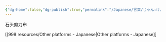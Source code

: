 ```yaml
---
{"dg-home":false,"dg-publish":true,"permalink":"/Japanese/言葉/じゃん☆けん☆ぽん/","dgPassFrontmatter":true}
---
```



石头剪刀布

[[998 resources/Other platforms - Japanese\|Other platforms - Japanese]]
